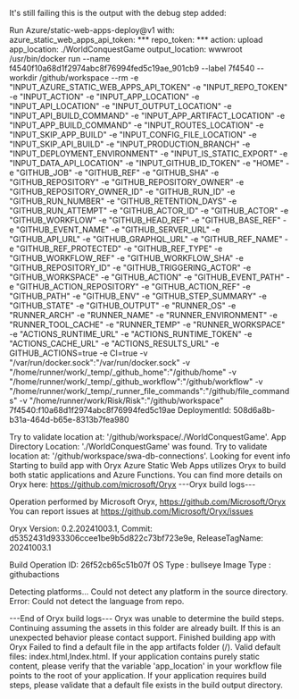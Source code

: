 It's still failing this is the output with the debug step added:

Run Azure/static-web-apps-deploy@v1
  with:
    azure_static_web_apps_api_token: ***
    repo_token: ***
    action: upload
    app_location: ./WorldConquestGame
    output_location: wwwroot
/usr/bin/docker run --name f4540f10a68d1f2974abc8f76994fed5c19ae_901cb9 --label 7f4540 --workdir /github/workspace --rm -e "INPUT_AZURE_STATIC_WEB_APPS_API_TOKEN" -e "INPUT_REPO_TOKEN" -e "INPUT_ACTION" -e "INPUT_APP_LOCATION" -e "INPUT_API_LOCATION" -e "INPUT_OUTPUT_LOCATION" -e "INPUT_API_BUILD_COMMAND" -e "INPUT_APP_ARTIFACT_LOCATION" -e "INPUT_APP_BUILD_COMMAND" -e "INPUT_ROUTES_LOCATION" -e "INPUT_SKIP_APP_BUILD" -e "INPUT_CONFIG_FILE_LOCATION" -e "INPUT_SKIP_API_BUILD" -e "INPUT_PRODUCTION_BRANCH" -e "INPUT_DEPLOYMENT_ENVIRONMENT" -e "INPUT_IS_STATIC_EXPORT" -e "INPUT_DATA_API_LOCATION" -e "INPUT_GITHUB_ID_TOKEN" -e "HOME" -e "GITHUB_JOB" -e "GITHUB_REF" -e "GITHUB_SHA" -e "GITHUB_REPOSITORY" -e "GITHUB_REPOSITORY_OWNER" -e "GITHUB_REPOSITORY_OWNER_ID" -e "GITHUB_RUN_ID" -e "GITHUB_RUN_NUMBER" -e "GITHUB_RETENTION_DAYS" -e "GITHUB_RUN_ATTEMPT" -e "GITHUB_ACTOR_ID" -e "GITHUB_ACTOR" -e "GITHUB_WORKFLOW" -e "GITHUB_HEAD_REF" -e "GITHUB_BASE_REF" -e "GITHUB_EVENT_NAME" -e "GITHUB_SERVER_URL" -e "GITHUB_API_URL" -e "GITHUB_GRAPHQL_URL" -e "GITHUB_REF_NAME" -e "GITHUB_REF_PROTECTED" -e "GITHUB_REF_TYPE" -e "GITHUB_WORKFLOW_REF" -e "GITHUB_WORKFLOW_SHA" -e "GITHUB_REPOSITORY_ID" -e "GITHUB_TRIGGERING_ACTOR" -e "GITHUB_WORKSPACE" -e "GITHUB_ACTION" -e "GITHUB_EVENT_PATH" -e "GITHUB_ACTION_REPOSITORY" -e "GITHUB_ACTION_REF" -e "GITHUB_PATH" -e "GITHUB_ENV" -e "GITHUB_STEP_SUMMARY" -e "GITHUB_STATE" -e "GITHUB_OUTPUT" -e "RUNNER_OS" -e "RUNNER_ARCH" -e "RUNNER_NAME" -e "RUNNER_ENVIRONMENT" -e "RUNNER_TOOL_CACHE" -e "RUNNER_TEMP" -e "RUNNER_WORKSPACE" -e "ACTIONS_RUNTIME_URL" -e "ACTIONS_RUNTIME_TOKEN" -e "ACTIONS_CACHE_URL" -e "ACTIONS_RESULTS_URL" -e GITHUB_ACTIONS=true -e CI=true -v "/var/run/docker.sock":"/var/run/docker.sock" -v "/home/runner/work/_temp/_github_home":"/github/home" -v "/home/runner/work/_temp/_github_workflow":"/github/workflow" -v "/home/runner/work/_temp/_runner_file_commands":"/github/file_commands" -v "/home/runner/work/Risk/Risk":"/github/workspace" 7f4540:f10a68d1f2974abc8f76994fed5c19ae
DeploymentId: 508d6a8b-b31a-464d-b65e-8313b7fea980

Try to validate location at: '/github/workspace/./WorldConquestGame'.
App Directory Location: './WorldConquestGame' was found.
Try to validate location at: '/github/workspace/swa-db-connections'.
Looking for event info
Starting to build app with Oryx
Azure Static Web Apps utilizes Oryx to build both static applications and Azure Functions. You can find more details on Oryx here: https://github.com/microsoft/Oryx
---Oryx build logs---


Operation performed by Microsoft Oryx, https://github.com/Microsoft/Oryx
You can report issues at https://github.com/Microsoft/Oryx/issues

Oryx Version: 0.2.20241003.1, Commit: d5352431d933306ccee1be9b5d822c73bf723e9e, ReleaseTagName: 20241003.1

Build Operation ID: 26f52cb65c51b07f
OS Type           : bullseye
Image Type        : githubactions

Detecting platforms...
Could not detect any platform in the source directory.
Error: Could not detect the language from repo.


---End of Oryx build logs---
Oryx was unable to determine the build steps. Continuing assuming the assets in this folder are already built. If this is an unexpected behavior please contact support.
Finished building app with Oryx
Failed to find a default file in the app artifacts folder (/). Valid default files: index.html,Index.html.
If your application contains purely static content, please verify that the variable 'app_location' in your workflow file points to the root of your application.
If your application requires build steps, please validate that a default file exists in the build output directory.

